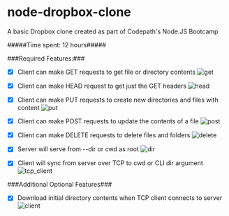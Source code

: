 # node-dropbox-clone

A basic Dropbox clone created as part of Codepath's Node.JS Bootcamp

#####Time spent: 12 hours#####

###Required Features:###
- [x] Client can make GET requests to get file or directory contents
![get](https://cloud.githubusercontent.com/assets/10262447/7460712/022dea6c-f25a-11e4-8677-56bf781a3ce9.gif)

- [x] Client can make HEAD request to get just the GET headers
![head](https://cloud.githubusercontent.com/assets/10262447/7460713/023efa78-f25a-11e4-9577-b80030769305.gif)

- [x] Client can make PUT requests to create new directories and files with content
![put](https://cloud.githubusercontent.com/assets/10262447/7460714/0240ca10-f25a-11e4-88f2-563fc2866bc3.gif)

- [x] Client can make POST requests to update the contents of a file
![post](https://cloud.githubusercontent.com/assets/10262447/7460715/024415d0-f25a-11e4-82e3-6c637b6e0a6c.gif)

- [x] Client can make DELETE requests to delete files and folders
![delete](https://cloud.githubusercontent.com/assets/10262447/7460711/022ce432-f25a-11e4-865f-0c84c20c8662.gif)

- [x] Server will serve from --dir or cwd as root
![dir](https://cloud.githubusercontent.com/assets/10262447/7460920/64b9b0c0-f25b-11e4-9b60-b3484d7569a1.gif)

- [x] Client will sync from server over TCP to cwd or CLI dir argument
![tcp_client](https://cloud.githubusercontent.com/assets/10262447/7464790/f632a236-f27a-11e4-92cc-d83956a8687d.gif)

###Additional Optional Features###
- [x] Download initial directory contents when TCP client connects to server
![client](https://cloud.githubusercontent.com/assets/10262447/7461412/efab643c-f25e-11e4-82ae-dd3076ab62d8.gif)

